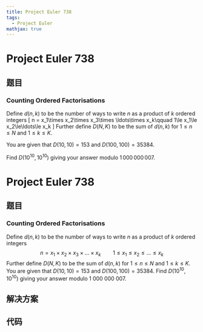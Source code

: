 ```yaml
---
title: Project Euler 738
tags:
  - Project Euler
mathjax: true
---
```

<escape><!-- more --></escape>
    
# Project Euler 738
## 题目
### Counting Ordered Factorisations

Define $d(n,k)$ to be the number of ways to write $n$ as a product of $k$ ordered integers
\[
n = x_1\times x_2\times x_3\times \ldots\times x_k\qquad 1\le x_1\le x_2\le\ldots\le x_k
\]
Further define $D(N,K)$ to be the sum of $d(n,k)$ for $1\le n\le N$ and $1\le k\le K$.

You are given that $D(10, 10) = 153$ and $D(100, 100) = 35384$.

Find $D(10^{10},10^{10})$ giving your answer modulo $1\,000\,000\,007$.



# Project Euler 738
## 题目
### Counting Ordered Factorisations

Define $d(n,k)$ to be the number of ways to write $n$ as a product of $k$ ordered integers<br>$$n = x_1\times x_2\times x_3\times \ldots\times x_k\qquad 1\le x_1\le x_2\le\ldots\le x_k$$
Further define $D(N,K)$ to be the sum of $d(n,k)$ for $1\le n\le N$ and $1\le k\le K$.
You are given that $D(10, 10) = 153$ and $D(100, 100) = 35384$.
Find $D(10^{10},10^{10})$ giving your answer modulo $1\ 000\ 000\ 007$.


## 解决方案


## 代码


